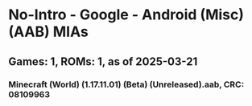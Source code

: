 # No-Intro - Google - Android (Misc) (AAB) MIAs
## Games: 1, ROMs: 1, as of 2025-03-21

### Minecraft (World) (1.17.11.01) (Beta) (Unreleased).aab, CRC: 08109963
